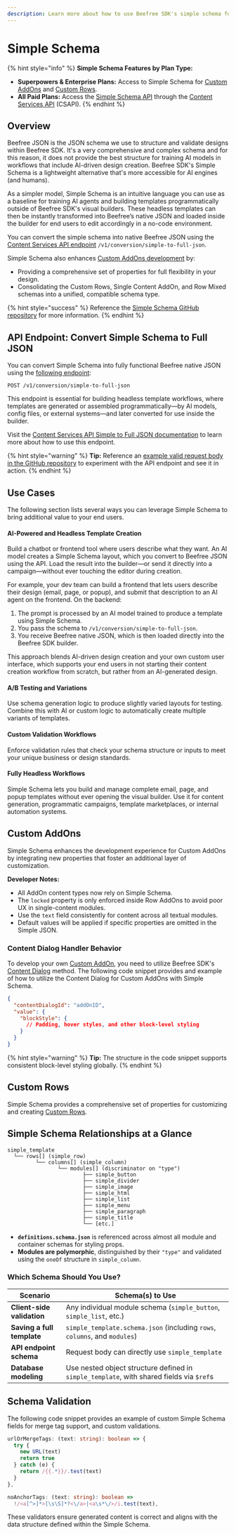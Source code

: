```yaml
---
description: Learn more about how to use Beefree SDK's simple schema for AI-driven design.
---
```


# Simple Schema

{% hint style="info" %}
**Simple Schema Features by Plan Type:**

* **Superpowers & Enterprise Plans:** Access to Simple Schema for [Custom AddOns](./#custom-addons) and [Custom Rows](../../rows/reusable-content/create/pre-build/implement-custom-rows.md).
* **All Paid Plans:** Access the [Simple Schema API](../../apis/content-services-api/content-services-api-reference.md#v1-collection-simple-to-full-json) through the [Content Services API](../../apis/content-services-api/content-services-api-reference.md#simple-to-full-json) (CSAPI).
{% endhint %}

## Overview

Beefree JSON is the JSON schema we use to structure and validate designs within Beefree SDK. It's a very comprehensive and complex schema and for this reason, it does not provide the best structure for training AI models in workflows that include AI-driven design creation. Beefree SDK's Simple Schema is a lightweight alternative that's more accessible for AI engines (and humans).&#x20;

As a simpler model, Simple Schema is an intuitive language you can use as a baseline for training AI agents and building templates programmatically outside of Beefree SDK's visual builders. These headless templates can then be instantly transformed into Beefree’s native JSON and loaded inside the builder for end users to edit accordingly in a no-code environment.

You can convert the simple schema into native Beefree JSON using the [Content Services API endpoint](../../apis/content-services-api/content-services-api-reference.md#simple-to-full-json) `/v1/conversion/simple-to-full-json`.

Simple Schema also enhances [Custom AddOns development](../../builder-addons/addons/custom-addons/addon-development.md) by:

* Providing a comprehensive set of properties for full flexibility in your design.
* Consolidating the Custom Rows, Single Content AddOn, and Row Mixed schemas into a unified, compatible schema type.

{% hint style="success" %}
Reference the [Simple Schema GitHub repository](https://github.com/BeefreeSDK/beefree-sdk-simple-schema/tree/main) for more information.
{% endhint %}

## API Endpoint: Convert Simple Schema to Full JSON

You can convert Simple Schema into fully functional Beefree native JSON using the [following endpoint](../../apis/content-services-api/content-services-api-reference.md#simple-to-full-json):

```
POST /v1/conversion/simple-to-full-json
```

This endpoint is essential for building headless template workflows, where templates are generated or assembled programmatically—by AI models, config files, or external systems—and later converted for use inside the builder.

Visit the [Content Services API Simple to Full JSON documentation](../../apis/content-services-api/content-services-api-reference.md#simple-to-full-json) to learn more about how to use this endpoint.

{% hint style="warning" %}
**Tip:** Reference an [example valid request body in the GitHub repository](https://github.com/BeefreeSDK/beefree-sdk-simple-schema/blob/main/example_valid_request.json) to experiment with the API endpoint and see it in action.
{% endhint %}

## Use Cases

The following section lists several ways you can leverage Simple Schema to bring additional value to your end users.

#### AI-Powered and Headless Template Creation

Build a chatbot or frontend tool where users describe what they want. An AI model creates a Simple Schema layout, which you convert to Beefree JSON using the API. Load the result into the builder—or send it directly into a campaign—without ever touching the editor during creation.

For example, your dev team can build a frontend that lets users describe their design (email, page, or popup), and submit that description to an AI agent on the frontend. On the backend:

1. The prompt is processed by an AI model trained to produce a template using Simple Schema.
2. You pass the schema to `/v1/conversion/simple-to-full-json`.
3. You receive Beefree native JSON, which is then loaded directly into the Beefree SDK builder.

This approach blends AI-driven design creation and your own custom user interface, which supports your end users in not starting their content creation workflow from scratch, but rather from an AI-generated design.

#### A/B Testing and Variations

Use schema generation logic to produce slightly varied layouts for testing. Combine this with AI or custom logic to automatically create multiple variants of templates.

#### Custom Validation Workflows

Enforce validation rules that check your schema structure or inputs to meet your unique business or design standards.

#### Fully Headless Workflows

Simple Schema lets you build and manage complete email, page, and popup templates without ever opening the visual builder. Use it for content generation, programmatic campaigns, template marketplaces, or internal automation systems.

## Custom AddOns

Simple Schema enhances the development experience for Custom AddOns by integrating new properties that foster an additional layer of customization.

**Developer Notes:**

* All AddOn content types now rely on Simple Schema.
* The `locked` property is only enforced inside Row AddOns to avoid poor UX in single-content modules.
* Use the `text` field consistently for content across all textual modules.
* Default values will be applied if specific properties are omitted in the Simple JSON.

### Content Dialog Handler Behavior

To develop your own [Custom AddOn](../../builder-addons/addons/custom-addons/addon-development.md), you need to utilize Beefree SDK's [Content Dialog](../../other-customizations/advanced-options/content-dialog.md) method. The following code snippet provides and example of how to utilize the Content Dialog for Custom AddOns with Simple Schema.

```json
{
  "contentDialogId": "addOnID",
  "value": {
    "blockStyle": {
      // Padding, hover styles, and other block-level styling
    }
  }
}
```

{% hint style="warning" %}
**Tip:** The structure in the code snippet supports consistent block-level styling globally.
{% endhint %}

## Custom Rows

Simple Schema provides a comprehensive set of properties for customizing and creating [Custom Rows](./#custom-rows).

## Simple Schema Relationships at a Glance

```plaintext
simple_template
  └── rows[] (simple_row)
         └── columns[] (simple_column)
                └── modules[] (discriminator on "type")
                        ├── simple_button
                        ├── simple_divider
                        ├── simple_image
                        ├── simple_html
                        ├── simple_list
                        ├── simple_menu
                        ├── simple_paragraph
                        ├── simple_title
                        └── [etc.]
```

* **`definitions.schema.json`** is referenced across almost all module and container schemas for styling props.
* **Modules are polymorphic**, distinguished by their `"type"` and validated using the `oneOf` structure in `simple_column`.

### Which Schema Should You Use?

| Scenario                   | Schema(s) to Use                                                                         |
| -------------------------- | ---------------------------------------------------------------------------------------- |
| **Client-side validation** | Any individual module schema (`simple_button`, `simple_list`, etc.)                      |
| **Saving a full template** | `simple_template.schema.json` (including `rows`, `columns`, and `modules`)               |
| **API endpoint schema**    | Request body can directly use `simple_template`                                          |
| **Database modeling**      | Use nested object structure defined in `simple_template`, with shared fields via `$ref`s |

## Schema Validation

The following code snippet provides an example of custom Simple Schema fields for merge tag support, and custom validations.

```ts
urlOrMergeTags: (text: string): boolean => {
  try {
    new URL(text)
    return true
  } catch (e) {
    return /{{.*}}/.test(text)
  }
},

noAnchorTags: (text: string): boolean =>
  !/<a[^>]*>[\s\S]*?<\/a>|<a\s*\/>/i.test(text),
```

These validators ensure generated content is correct and aligns with the data structure defined within the Simple Schema.
